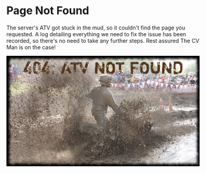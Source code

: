 # Page Not Found

The server's ATV got stuck in the mud, so it couldn't find the page you 
requested. A log detailing everything we need to fix the issue has been 
recorded, so there's no need to take any further steps. Rest assured The 
CV Man is on the case!

<img src="img/errors/404.jpg" class="img-fluid center-block">
